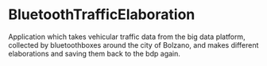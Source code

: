# BluetoothTrafficElaboration

Application which takes vehicular traffic data from the big data platform, collected by bluetoothboxes around the city of Bolzano, 
and makes different elaborations and saving them back to the bdp again.
